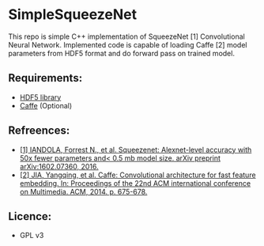 # SimpleSqueezeNet

This repo is simple C++ implementation of SqueezeNet [1] Convolutional Neural Network. Implemented code is capable of loading Caffe [2] model parameters from HDF5 format and do forward pass on trained model. 

## Requirements:

- [HDF5 library](https://www.hdfgroup.org/downloads/hdf5/)
- [Caffe](http://caffe.berkeleyvision.org/) (Optional)

## Refreences:
- [[1] IANDOLA, Forrest N., et al. Squeezenet: Alexnet-level accuracy with 50x fewer parameters and< 0.5 mb model size. arXiv preprint arXiv:1602.07360, 2016.](https://arxiv.org/abs/1602.07360)
- [[2] JIA, Yangqing, et al. Caffe: Convolutional architecture for fast feature embedding. In: Proceedings of the 22nd ACM international conference on Multimedia. ACM, 2014. p. 675-678.](https://dl.acm.org/citation.cfm?id=2654889)

## Licence:

- GPL v3